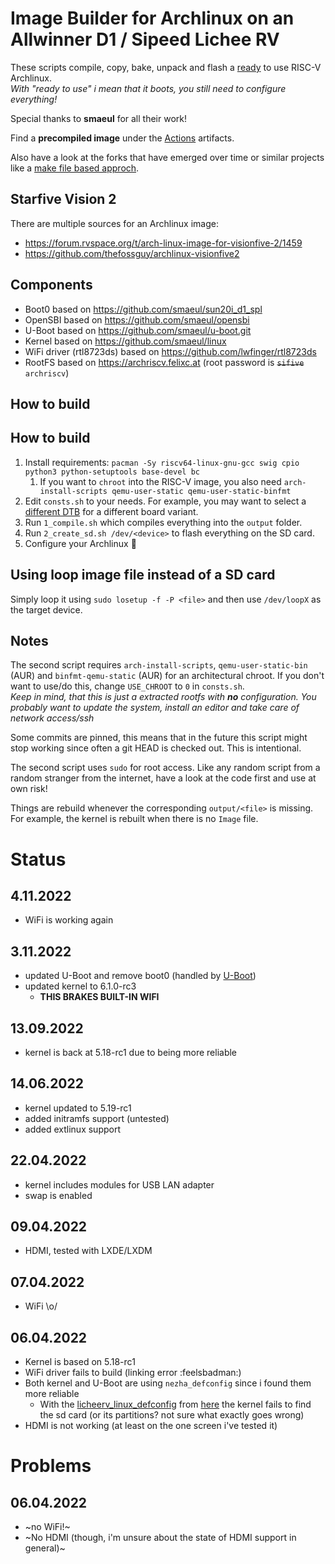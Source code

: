 # Image Builder for Archlinux on an Allwinner D1 / Sipeed Lichee RV
These scripts compile, copy, bake, unpack and flash a [ready](https://wiki.archlinux.org/title/installation_guide#Configure_the_system) to use RISC-V Archlinux.  
*With "ready to use" i mean that it boots, you still need to configure everything!*

Special thanks to **smaeul** for all their work!

Find a **precompiled image** under the [Actions](https://github.com/sehraf/riscv-arch-image-builder/actions) artifacts.

Also have a look at the forks that have emerged over time or similar projects like a [make file based approch](https://github.com/hyx0329/riscv-archlinux-d1).

## Starfive Vision 2
There are multiple sources for an Archlinux image:
- https://forum.rvspace.org/t/arch-linux-image-for-visionfive-2/1459
- https://github.com/thefossguy/archlinux-visionfive2

## Components
- Boot0 based on https://github.com/smaeul/sun20i_d1_spl
- OpenSBI based on https://github.com/smaeul/opensbi
- U-Boot based on https://github.com/smaeul/u-boot.git
- Kernel based on https://github.com/smaeul/linux
- WiFi driver (rtl8723ds) based on https://github.com/lwfinger/rtl8723ds
- RootFS based on https://archriscv.felixc.at (root password is ~~`sifive`~~ `archriscv`)

## How to build

## How to build
1. Install requirements: `pacman -Sy riscv64-linux-gnu-gcc swig cpio python3 python-setuptools base-devel bc`
   1. If you want to `chroot` into the RISC-V image, you also need `arch-install-scripts qemu-user-static qemu-user-static-binfmt`
1. Edit `consts.sh` to your needs. For example, you may want to select a [different DTB](https://github.com/sehraf/riscv-arch-image-builder/blob/5c450da98d578617781ae13f9d2b0850a61b21c4/consts.sh#L22) for a different board variant.
1. Run `1_compile.sh` which compiles everything into the `output` folder.
1. Run `2_create_sd.sh /dev/<device>` to flash everything on the SD card.
1. Configure your Archlinux :rocket:

## Using loop image file instead of a SD card
Simply loop it using `sudo losetup -f -P <file>` and then use `/dev/loopX` as the target device.

## Notes
The second script requires `arch-install-scripts`, `qemu-user-static-bin` (AUR) and `binfmt-qemu-static` (AUR) for an architectural chroot.
If you don't want to use/do this, change `USE_CHROOT` to `0` in `consts.sh`.  
*Keep in mind, that this is just a extracted rootfs with **no** configuration. You probably want to update the system, install an editor and take care of network access/ssh*

Some commits are pinned, this means that in the future this script might stop working since often a git HEAD is checked out. This is intentional.

The second script uses `sudo` for root access. Like any random script from a random stranger from the internet, have a look at the code first and use at own risk!

Things are rebuild whenever the corresponding `output/<file>` is missing. For example, the kernel is rebuilt when there is no `Image` file.

# Status
## 4.11.2022
- WiFi is working again

## 3.11.2022
- updated U-Boot and remove boot0 (handled by [U-Boot](https://github.com/smaeul/u-boot/releases/tag/d1-2022-10-31))
- updated kernel to 6.1.0-rc3
    - **THIS BRAKES BUILT-IN WIFI**

## 13.09.2022
- kernel is back at 5.18-rc1 due to being more reliable

## 14.06.2022
- kernel updated to 5.19-rc1
- added initramfs support (untested)
- added extlinux support

## 22.04.2022
- kernel includes modules for USB LAN adapter
- swap is enabled
## 09.04.2022
- HDMI, tested with LXDE/LXDM
## 07.04.2022
- WiFi \o/
## 06.04.2022
- Kernel is based on 5.18-rc1
- WiFi driver fails to build (linking error :feelsbadman:)
- Both kernel and U-Boot are using `nezha_defconfig` since i found them more reliable
    - With the [licheerv_linux_defconfig](https://andreas.welcomes-you.com/media/files/licheerv_linux_defconfig) from [here](https://andreas.welcomes-you.com/boot-sw-debian-risc-v-lichee-rv/) the kernel fails to find the sd card (or its partitions? not sure what exactly goes wrong)
- HDMI is not working (at least on the one screen i've tested it)


# Problems
## 06.04.2022
- ~no WiFi!~
- ~No HDMI (though, i'm unsure about the state of HDMI support in general)~
